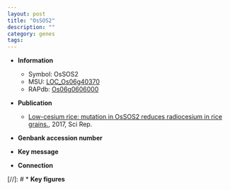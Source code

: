```yaml
---
layout: post
title: "OsSOS2"
description: ""
category: genes
tags: 
---
```


* **Information**  
    + Symbol: OsSOS2  
    + MSU: [LOC_Os06g40370](http://rice.plantbiology.msu.edu/cgi-bin/ORF_infopage.cgi?orf=LOC_Os06g40370)  
    + RAPdb: [Os06g0606000](http://rapdb.dna.affrc.go.jp/viewer/gbrowse_details/irgsp1?name=Os06g0606000)  

* **Publication**  
    + [Low-cesium rice: mutation in OsSOS2 reduces radiocesium in rice grains.](http://www.ncbi.nlm.nih.gov/pubmed?term=Low-cesium+rice:+mutation+in+OsSOS2+reduces+radiocesium+in+rice+grains.%5BTitle%5D), 2017, Sci Rep.

* **Genbank accession number**  

* **Key message**  

* **Connection**  

[//]: # * **Key figures**  


